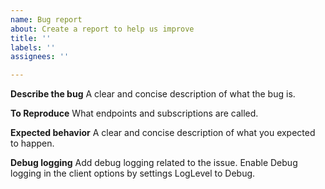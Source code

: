 ```yaml
---
name: Bug report
about: Create a report to help us improve
title: ''
labels: ''
assignees: ''

---
```


**Describe the bug**
A clear and concise description of what the bug is.

**To Reproduce**
What endpoints and subscriptions are called.

**Expected behavior**
A clear and concise description of what you expected to happen.

**Debug logging**
Add debug logging related to the issue. Enable Debug logging in the client options by settings LogLevel to Debug.
